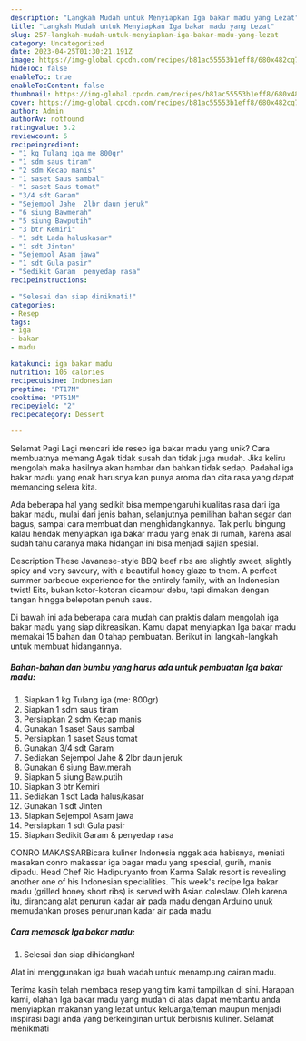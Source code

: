 ```yaml
---
description: "Langkah Mudah untuk Menyiapkan Iga bakar madu yang Lezat"
title: "Langkah Mudah untuk Menyiapkan Iga bakar madu yang Lezat"
slug: 257-langkah-mudah-untuk-menyiapkan-iga-bakar-madu-yang-lezat
category: Uncategorized
date: 2023-04-25T01:30:21.191Z
image: https://img-global.cpcdn.com/recipes/b81ac55553b1eff8/680x482cq70/iga-bakar-madu-foto-resep-utama.jpg
hideToc: false
enableToc: true
enableTocContent: false
thumbnail: https://img-global.cpcdn.com/recipes/b81ac55553b1eff8/680x482cq70/iga-bakar-madu-foto-resep-utama.jpg
cover: https://img-global.cpcdn.com/recipes/b81ac55553b1eff8/680x482cq70/iga-bakar-madu-foto-resep-utama.jpg
author: Admin
authorAv: notfound
ratingvalue: 3.2
reviewcount: 6
recipeingredient:
- "1 kg Tulang iga me 800gr"
- "1 sdm saus tiram"
- "2 sdm Kecap manis"
- "1 saset Saus sambal"
- "1 saset Saus tomat"
- "3/4 sdt Garam"
- "Sejempol Jahe  2lbr daun jeruk"
- "6 siung Bawmerah"
- "5 siung Bawputih"
- "3 btr Kemiri"
- "1 sdt Lada haluskasar"
- "1 sdt Jinten"
- "Sejempol Asam jawa"
- "1 sdt Gula pasir"
- "Sedikit Garam  penyedap rasa"
recipeinstructions:

- "Selesai dan siap dinikmati!"
categories:
- Resep
tags:
- iga
- bakar
- madu

katakunci: iga bakar madu 
nutrition: 105 calories
recipecuisine: Indonesian
preptime: "PT17M"
cooktime: "PT51M"
recipeyield: "2"
recipecategory: Dessert

---
```



Selamat Pagi Lagi mencari ide resep iga bakar madu yang unik? Cara membuatnya memang Agak tidak susah dan tidak juga mudah. Jika keliru mengolah maka hasilnya akan hambar dan bahkan tidak sedap. Padahal iga bakar madu yang enak harusnya kan punya aroma dan cita rasa yang dapat memancing selera kita.


Ada beberapa hal yang sedikit bisa mempengaruhi kualitas rasa dari iga bakar madu, mulai dari jenis bahan, selanjutnya pemilihan bahan segar dan bagus, sampai cara membuat dan menghidangkannya. Tak perlu bingung kalau hendak menyiapkan iga bakar madu yang enak di rumah, karena asal sudah tahu caranya maka hidangan ini bisa menjadi sajian spesial.

Description These Javanese-style BBQ beef ribs are slightly sweet, slightly spicy and very savoury, with a beautiful honey glaze to them. A perfect summer barbecue experience for the entirely family, with an Indonesian twist! Eits, bukan kotor-kotoran dicampur debu, tapi dimakan dengan tangan hingga belepotan penuh saus.


Di bawah ini ada beberapa cara mudah dan praktis dalam mengolah iga bakar madu yang siap dikreasikan. Kamu dapat menyiapkan Iga bakar madu memakai 15 bahan dan 0 tahap pembuatan. Berikut ini langkah-langkah untuk membuat hidangannya.

<!--inarticleads1-->

##### Bahan-bahan dan bumbu yang harus ada untuk pembuatan Iga bakar madu:

1. Siapkan 1 kg Tulang iga (me: 800gr)
1. Siapkan 1 sdm saus tiram
1. Persiapkan 2 sdm Kecap manis
1. Gunakan 1 saset Saus sambal
1. Persiapkan 1 saset Saus tomat
1. Gunakan 3/4 sdt Garam
1. Sediakan Sejempol Jahe &amp; 2lbr daun jeruk
1. Gunakan 6 siung Baw.merah
1. Siapkan 5 siung Baw.putih
1. Siapkan 3 btr Kemiri
1. Sediakan 1 sdt Lada halus/kasar
1. Gunakan 1 sdt Jinten
1. Siapkan Sejempol Asam jawa
1. Persiapkan 1 sdt Gula pasir
1. Siapkan Sedikit Garam &amp; penyedap rasa


CONRO MAKASSARBicara kuliner Indonesia nggak ada habisnya, meniati masakan conro makassar iga bagar madu yang spescial, gurih, manis dipadu. Head Chef Rio Hadipuryanto from Karma Salak resort is revealing another one of his Indonesian specialities. This week&#39;s recipe Iga bakar madu (grilled honey short ribs) is served with Asian coleslaw. Oleh karena itu, dirancang alat penurun kadar air pada madu dengan Arduino unuk memudahkan proses penurunan kadar air pada madu. 

<!--inarticleads2-->

##### Cara memasak Iga bakar madu:


1. Selesai dan siap dihidangkan!

Alat ini menggunakan iga buah wadah untuk menampung cairan madu. 

Terima kasih telah membaca resep yang tim kami tampilkan di sini. Harapan kami, olahan Iga bakar madu yang mudah di atas dapat membantu anda menyiapkan makanan yang lezat untuk keluarga/teman maupun menjadi inspirasi bagi anda yang berkeinginan untuk berbisnis kuliner. Selamat menikmati
